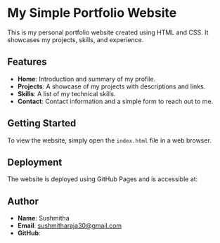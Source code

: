 # My Simple Portfolio Website

This is my personal portfolio website created using HTML and CSS. It showcases my projects, skills, and experience. 

## Features

- **Home**: Introduction and summary of my profile.
- **Projects**: A showcase of my projects with descriptions and links.
- **Skills**: A list of my technical skills.
- **Contact**: Contact information and a simple form to reach out to me.

## Getting Started

To view the website, simply open the `index.html` file in a web browser.

## Deployment

The website is deployed using GitHub Pages and is accessible at:


## Author

- **Name**: Sushmitha
- **Email**: sushmitharaja30@gmail.com
- **GitHub**: 
